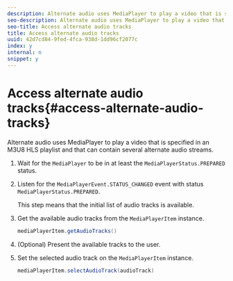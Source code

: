 ```yaml
---
description: Alternate audio uses MediaPlayer to play a video that is specified in an M3U8 HLS playlist and that can contain several alternate audio streams.
seo-description: Alternate audio uses MediaPlayer to play a video that is specified in an M3U8 HLS playlist and that can contain several alternate audio streams.
seo-title: Access alternate audio tracks
title: Access alternate audio tracks
uuid: 42d7cd84-9fed-4fca-938d-1dd96cf2077c
index: y
internal: n
snippet: y
---
```


# Access alternate audio tracks{#access-alternate-audio-tracks}

Alternate audio uses MediaPlayer to play a video that is specified in an M3U8 HLS playlist and that can contain several alternate audio streams.

1. Wait for the `MediaPlayer` to be in at least the `MediaPlayerStatus.PREPARED` status.
1. Listen for the `MediaPlayerEvent.STATUS_CHANGED` event with status `MediaPlayerStatus.PREPARED`.

   This step means that the initial list of audio tracks is available. 

1. Get the available audio tracks from the `MediaPlayerItem` instance.

   ```java
   mediaPlayerItem.getAudioTracks()
   ```

1. (Optional) Present the available tracks to the user.
1. Set the selected audio track on the `MediaPlayerItem` instance.

   ```java
   mediaPlayerItem.selectAudioTrack(audioTrack)
   ```

